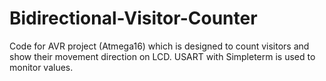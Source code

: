 # Bidirectional-Visitor-Counter
Code for AVR project (Atmega16) which is designed to count visitors and show their movement direction on LCD. USART with Simpleterm is used to monitor values.
